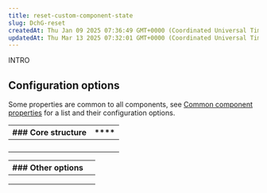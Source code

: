 ```yaml
---
title: reset-custom-component-state
slug: DchG-reset
createdAt: Thu Jan 09 2025 07:36:49 GMT+0000 (Coordinated Universal Time)
updatedAt: Thu Mar 13 2025 07:32:01 GMT+0000 (Coordinated Universal Time)
---
```


INTRO



## Configuration options

Some properties are common to all components, see [Common component properties](docId\:LLnTD-rxe8FmH7WpC5cZb) for a list and their configuration options.

| ### Core structure | **** |
| ------------------ | ---- |
|                    |      |
|                    |      |
|                    |      |
|                    |      |

| ### Other options |   |
| ----------------- | - |
|                   |   |
|                   |   |
|                   |   |

